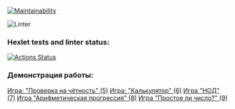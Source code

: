 [![Maintainability](https://api.codeclimate.com/v1/badges/a99a88d28ad37a79dbf6/maintainability)](https://codeclimate.com/github/codeclimate/codeclimate/maintainability)


![Linter](https://github.com/krenar-rm/php-project-lvl1/workflows/Linter/badge.svg)


### Hexlet tests and linter status:
[![Actions Status](https://github.com/krenar-rm/php-project-lvl1/workflows/hexlet-check/badge.svg)](https://github.com/krenar-rm/php-project-lvl1/actions)

### Демонстрация работы:
[Игра: "Проверка на чётность" (5)](https://asciinema.org/a/edICrlHa2V0r8nBNzOjb8eefJ)
[Игра: "Калькулятор" (6)](https://asciinema.org/a/SdMcxZFoWyL6WUDgFnIUXmbdO)
[Игра "НОД" (7)](https://asciinema.org/a/ICAIwbJPouFqb0LVxV0cKtUTE)
[Игра "Арифметическая прогрессия" (8)](https://asciinema.org/a/FmyJ2kTim8xMWsX57wQe44Nmb)
[Игра "Простое ли число?" (9)](https://asciinema.org/a/B2oKx9scN5gW9EMVZ6w6BZwdB)